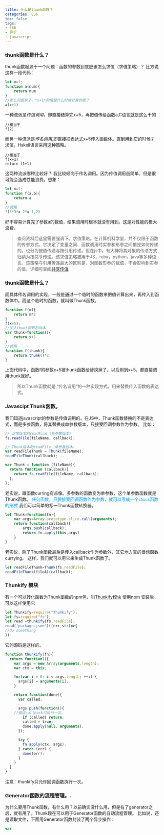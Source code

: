 ```yaml
---
title: 什么是thunk函数？
categories: ES6
toc: false
tags: 
- ES6
- 异步
- javascript
---
```

### thunk函数是什么？
thunk函数起源于一个问题：函数的参数到底应该怎么求值（求值策略）？
比方说这样一段代码：
```javascript
let x=1;
function a(num){
    return num
}
//那么问题来了，*x+1*的值是什么时候计算的呢？
a(x+1)
```
一种流派是*传值调用*，即直接结算完x+5，再把值传给函数a,C语言就是这么干的
```
//相当于
f(2)
```
而另一种流派是*传名调用*,即直接把表达式x+5传入函数体。直到用到它的时候才求值。Hskell语言采用这种策略。
```
//相当于
f(x+1)
return (1+1)
```
这两种流派哪种比较好？
我比较倾向于传名调用。因为传值调用虽简单，但是很可能会造成性能浪费。想象：
```javascript
let x=1;
function f(a,b){
    return a
}
//调用
f(3*3*x-2*x-1,2)
```
好不容易计算完了参数a的数值，结果调用时根本就没有用到。这是对性能的极大浪费。
> 查阅资料后这里需要强调下。求值策略。在计算机科学里，并不仅限于函数的传参方式。它决定了变量之间、函数调用时实参和形参之间值是如何传递的。也分为按值传递与按引用传递。但在js中，有大神将其对象的传递方式归纳为按共享传递。该求值策略被用于JS，ruby，python，java等多种语言。该策略与引用传递最大的区别是，对函数形参的赋值，不会影响到实参的值。详细可查阅[共享传值](http://bosn.me/js/js-call-by-sharing/)
### thunk函数是什么？
而具体传名调用的实现，一般是通过一个临时的函数来把值计算出来，再传入到函数体中。而这个临时的函数，就叫做Thunk函数。
```javascript
function f(m){
    return m*2
}
f(x+5);
//加入thunk函数的版本
var thunk=function(){
    return x+5
}
//调用
function f(thunk){
    return thunk()*2
}
```
上面代码中，函数f的参数x+5被thunk函数给替换掉了，以后用到x+5，都直接调用thunk就好。
> 所以Thunk函数就是 “传名调用”的一种实现方式。用来替换传入函数的表达式。
### Javascipt Thunk函数。
我们知道javascript的参数是传值调用的。在JS中，Thunk函数替换的不是表达式，而是多参函数，将其替换成单参数版本，只接受回调参数作为参数。
比如：
```javascript
// 正常版本的readFile（多参数版本）
fs.readFile(fileName, callback);

// Thunk版本的readFile（单参数版本）
var readFileThunk = Thunk(fileName);
readFileThunk(callback);

var Thunk = function (fileName){
  return function (callback){
    return fs.readFile(fileName, callback); 
  };
};
```
老实说，跟函数curring有点像。多参数的函数变为单参数，这个单参数函数就是Thunk函数。
<font color=#0099ff  face="黑体">任何函数，只要接受回调函数作为参数，就可以写成一个Thunk函数的形式</font>
我们可以简单的写一Thunk函数转换器。
```javascript
let Thunk=function(fn){
    var args=Array.prototype.slice.call(arguments);
    return function(callback){
        args.push(callback);
        return fn.apply(this,args)
    }
}
```
老实说，除了Thunk函数最后是传入callback作为参数外，其它地方真的很想函数currying。
这样，我们就可以用它来生成Thunk函数了。
```javascript
let readFileThunk=Thunk(fs.readFile);
readFileThunk(fileA)(callback);
```
### Thunkify 模块
有一个可以转化函数为Thunk函数的npm包，叫[Thunkify模块](https://github.com/tj/node-thunkify)
使用npm 安装后，可以这样使用它
```javascript
let Thunkify=require("Thunkify");
let fs=require("fs");
let read =thunkify(fs.readFile);
read('package.json')((err,str)=>{
//do something
})
```
它的源码是这样的。
```javascript
function thunkify(fn){
  return function(){
    var args = new Array(arguments.length);
    var ctx = this;

    for(var i = 0; i < args.length; ++i) {
      args[i] = arguments[i];
    }

    return function(done){
      var called;

      args.push(function(){
    //保证callback只执行一次。
        if (called) return;
        called = true;
        done.apply(null, arguments);
      });

      try {
        fn.apply(ctx, args);
      } catch (err) {
        done(err);
      }
    }
  }
}
```
注意：thunkify只允许回调函数执行一次。

### Generator函数的流程管理。. 
为什么要用Thunk函数，有什么用？以前确实没什么用，但是有了generator之后，就有用了。Thunk现在可以用于Generator函数的自动流程管理。
比如说，还是读取文件，下面用Generator函数封装了两个异步操作：
```javascript
var 



